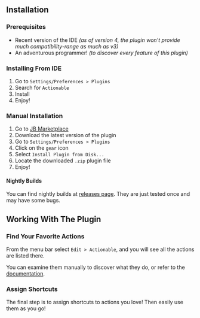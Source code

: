 ## Installation

### Prerequisites

* Recent version of the IDE _(as of version 4, the plugin won't provide much compatibility-range as much as v3)_
* An adventurous programmer! _(to discover every feature of this plugin)_

### Installing From IDE

1. Go to `Settings/Preferences > Plugins`
2. Search for `Actionable`
3. Install
4. Enjoy!

### Manual Installation

1. Go to [JB Marketplace](https://plugins.jetbrains.com/plugin/17962-actionable)
2. Download the latest version of the plugin
3. Go to `Settings/Preferences > Plugins`
4. Click on the `gear` icon
5. Select `Install Plugin from Disk...`
6. Locate the downloaded `.zip` plugin file
7. Enjoy!

#### Nightly Builds

You can find nightly builds at [releases page](https://github.com/MohammadMD1383/Actionable/releases).
They are just tested once and may have some bugs.

## Working With The Plugin

### Find Your Favorite Actions

From the menu bar select `Edit > Actionable`, and you will see all the actions are listed there.

You can examine them manually to discover what they do, or refer to the [documentation](Actions%20Documetation/index.md).

### Assign Shortcuts

The final step is to assign shortcuts to actions you love! Then easily use them as you go!
